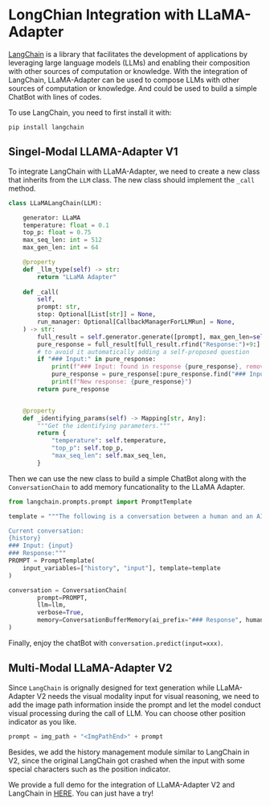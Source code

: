 # LongChian Integration with LLaMA-Adapter

[LangChain](https://python.langchain.com/en/latest/index.html) is a library that facilitates the development of applications by leveraging large language models (LLMs) and enabling their composition with other sources of computation or knowledge. With the integration of LangChain, LLaMA-Adapter can be used to compose LLMs with other sources of computation or knowledge. And could be used to build a simple ChatBot with lines of codes.

To use LangChain, you need to first install it with:
```shell
pip install langchain
```

## Singel-Modal LLAMA-Adapter V1

To integrate LangChain with LLaMA-Adapter, we need to create a new class that inherits from the `LLM` class. The new class should implement the `_call` method. 

```python
class LLaMALangChain(LLM):

    generator: LLaMA
    temperature: float = 0.1
    top_p: float = 0.75
    max_seq_len: int = 512
    max_gen_len: int = 64

    @property
    def _llm_type(self) -> str:
        return "LLaMA Adapter"
    
    def _call(
        self,
        prompt: str,
        stop: Optional[List[str]] = None,
        run_manager: Optional[CallbackManagerForLLMRun] = None,
    ) -> str:
        full_result = self.generator.generate([prompt], max_gen_len=self.max_gen_len, temperature=self.temperature, top_p=self.top_p)[0]
        pure_response = full_result[full_result.rfind("Response:")+9:]
        # to avoid it automatically adding a self-proposed question
        if "### Input:" in pure_response:
            print(f"### Input: found in response {pure_response}, removing it")
            pure_response = pure_response[:pure_response.find("### Input:")]
            print(f"New response: {pure_response}")
        return pure_response


    @property
    def _identifying_params(self) -> Mapping[str, Any]:
        """Get the identifying parameters."""
        return {
            "temperature": self.temperature,
            "top_p": self.top_p,
            "max_seq_len": self.max_seq_len,
        }
```

Then we can use the new class to build a simple ChatBot along with the `ConversationChain` to add memory funcationality to the LLaMA Adapter.

```python
from langchain.prompts.prompt import PromptTemplate

template = """The following is a conversation between a human and an AI. Write a response that completes the request.

Current conversation:
{history}
### Input: {input}
### Response:"""
PROMPT = PromptTemplate(
    input_variables=["history", "input"], template=template
)

conversation = ConversationChain(
        prompt=PROMPT,
        llm=llm, 
        verbose=True, 
        memory=ConversationBufferMemory(ai_prefix="### Response", human_prefix="### Input")
)
```

Finally, enjoy the chatBot with `conversation.predict(input=xxx)`.


## Multi-Modal LLaMA-Adapter V2

Since `LangChain` is orignally designed for text generation while LLaMA-Adapter V2 needs the visual modality input for visual reasoning, we need to add the image path information inside the prompt and let the model conduct visual processing during the call of LLM. You can choose other position indicator as you like.

```python
prompt = img_path + "<ImgPathEnd>" + prompt
```

Besides, we add the history management module similar to LangChain in V2, since the original LangChain got crashed when the input with some special characters such as the position indicator.

 We provide a full demo for the integration of LLaMA-Adapter V2 and LangChain in [HERE](../docs/langchain_LLaMA_AdapterV2_demo.ipynb). You can just have a try!